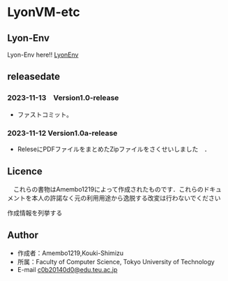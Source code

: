 # LyonVM-etc

## Lyon-Env
Lyon-Env here!!
[LyonEnv](https://github.com/Amenbo1219/Lyon-env)

## releasedate
### 2023-11-13　Version1.0-release
* ファストコミット。
### 2023-11-12 Version1.0a-release
* ReleseにPDFファイルをまとめたZipファイルをさくせいしました　．


## Licence
　これらの書物はAmembo1219によって作成されたものです．これらのドキュメントを本人の許諾なく元の利用用途から逸脱する改変は行わないでください


作成情報を列挙する
## Author
* 作成者：Amembo1219,Kouki-Shimizu
* 所属：Faculty of Computer Science, Tokyo University of Technology 
* E-mail c0b20140d0@edu.teu.ac.jp
